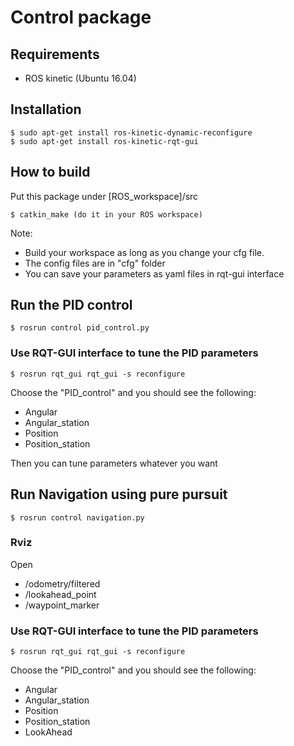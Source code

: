 # Control package

## Requirements

- ROS kinetic (Ubuntu 16.04)

## Installation

```
$ sudo apt-get install ros-kinetic-dynamic-reconfigure
$ sudo apt-get install ros-kinetic-rqt-gui
```

## How to build
Put this package under [ROS_workspace]/src
```
$ catkin_make (do it in your ROS workspace)
```
Note:
- Build your workspace as long as you change your cfg file.
- The config files are in "cfg" folder
- You can save your parameters as yaml files in rqt-gui interface

## Run the PID control
```
$ rosrun control pid_control.py
```

### Use RQT-GUI interface to tune the PID parameters
```
$ rosrun rqt_gui rqt_gui -s reconfigure
```
Choose the "PID_control" and you should see the following:
- Angular
- Angular_station
- Position
- Position_station

Then you can tune parameters whatever you want

## Run Navigation using pure pursuit
```
$ rosrun control navigation.py
```

### Rviz
Open
- /odometry/filtered
- /lookahead_point
- /waypoint_marker

### Use RQT-GUI interface to tune the PID parameters
```
$ rosrun rqt_gui rqt_gui -s reconfigure
```
Choose the "PID_control" and you should see the following:
- Angular
- Angular_station
- Position
- Position_station
- LookAhead